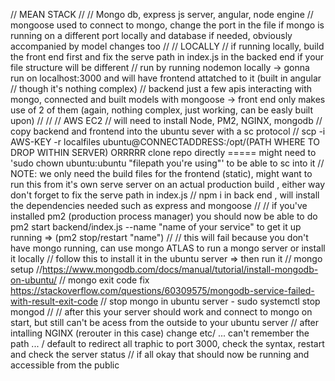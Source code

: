 // MEAN STACK 
// 
// Mongo db, express js server, angular, node engine 
// mongoose used to connect to mongo, change the port in the file if mongo is running on a different port locally and database if needed, obviously accompanied by model changes too 
//
// LOCALLY
// if running locally, build the front end first and fix the serve path in index.js in the backed end if your file structure will be different 
// run by running nodemon locally -> gonna run on localhost:3000 and will have frontend attatched to it (built in angular // though it's nothing complex)
// backend just a few apis interacting with mongo, connected and built models with mongoose -> front end only makes use of 2 of them (again, nothing complex, just working, can be easly built upon)
// 
// 
// AWS EC2
// will need to install Node, PM2, NGINX, mongodb
// copy backend and frontend into the ubuntu sever with a sc protocol 
// scp -i AWS-KEY -r localfiles ubuntu@CONNECTADDRESS:/opt/(PATH WHERE TO DROP WITHIN SERVER) ORRRRR clone repo directly ===== might need to 'sudo chown ubuntu:ubuntu "filepath you're using"' to be able to sc into it
// NOTE: we only need the build files for the frontend (static), might want to run this from it's own serve server on an actual production build , either way don't forget to fix the serve path in index.js
// npm i in back end , will install the dependencies needed such as express and mongoose
//
// if you've installed pm2 (production process manager) you should now be able to do pm2 start backend/index.js --name "name of your service" to get it up running => (pm2 stop/restart "name")
//
// this will fail because you don't have mongo running, can use mongo ATLAS to run a mongo server or install it locally
// follow this to install it in the ubuntu server => then run it
// mongo setup //https://www.mongodb.com/docs/manual/tutorial/install-mongodb-on-ubuntu/ 
// mongo exit code fix https://stackoverflow.com/questions/60309575/mongodb-service-failed-with-result-exit-code
// stop mongo in ubuntu server - sudo systemctl stop mongod 
//
// after this your server should work and connect to mongo on start, but still can't be acess from the outside to your ubuntu server
// after intalling NGINX (rerouter in this case) change etc/ ... can't remember the path ... / default to redirect all traphic to port 3000, check the syntax, restart and check the server status
// if all okay that should now be running and accessible from the public 
